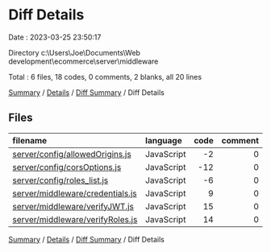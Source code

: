 # Diff Details

Date : 2023-03-25 23:50:17

Directory c:\\Users\\Joe\\Documents\\Web development\\ecommerce\\server\\middleware

Total : 6 files,  18 codes, 0 comments, 2 blanks, all 20 lines

[Summary](results.md) / [Details](details.md) / [Diff Summary](diff.md) / Diff Details

## Files
| filename | language | code | comment | blank | total |
| :--- | :--- | ---: | ---: | ---: | ---: |
| [server/config/allowedOrigins.js](/server/config/allowedOrigins.js) | JavaScript | -2 | 0 | -2 | -4 |
| [server/config/corsOptions.js](/server/config/corsOptions.js) | JavaScript | -12 | 0 | -3 | -15 |
| [server/config/roles_list.js](/server/config/roles_list.js) | JavaScript | -6 | 0 | -2 | -8 |
| [server/middleware/credentials.js](/server/middleware/credentials.js) | JavaScript | 9 | 0 | 3 | 12 |
| [server/middleware/verifyJWT.js](/server/middleware/verifyJWT.js) | JavaScript | 15 | 0 | 4 | 19 |
| [server/middleware/verifyRoles.js](/server/middleware/verifyRoles.js) | JavaScript | 14 | 0 | 2 | 16 |

[Summary](results.md) / [Details](details.md) / [Diff Summary](diff.md) / Diff Details